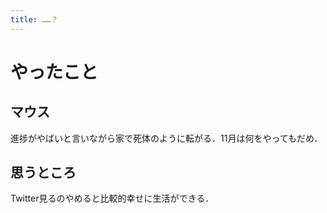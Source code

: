 ```yaml
---
title: ……？
---
```


# やったこと

## マウス

進捗がやばいと言いながら家で死体のように転がる．11月は何をやってもだめ．

## 思うところ

Twitter見るのやめると比較的幸せに生活ができる．
